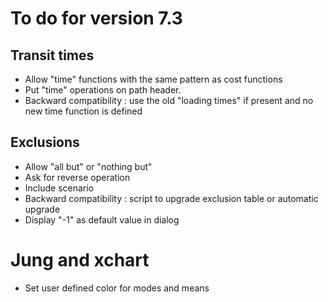 # To do for version 7.3


## Transit times
- Allow "time" functions with the same pattern as cost functions
- Put "time" operations on path header.
- Backward compatibility : use the old "loading times" if present and no new time function is defined

## Exclusions
- Allow "all but" or "nothing but"
- Ask for reverse operation
- Include scenario
- Backward compatibility : script to upgrade exclusion table or automatic upgrade
- Display "-1" as default value in dialog
  
# Jung and xchart
- Set user defined color for modes and means

